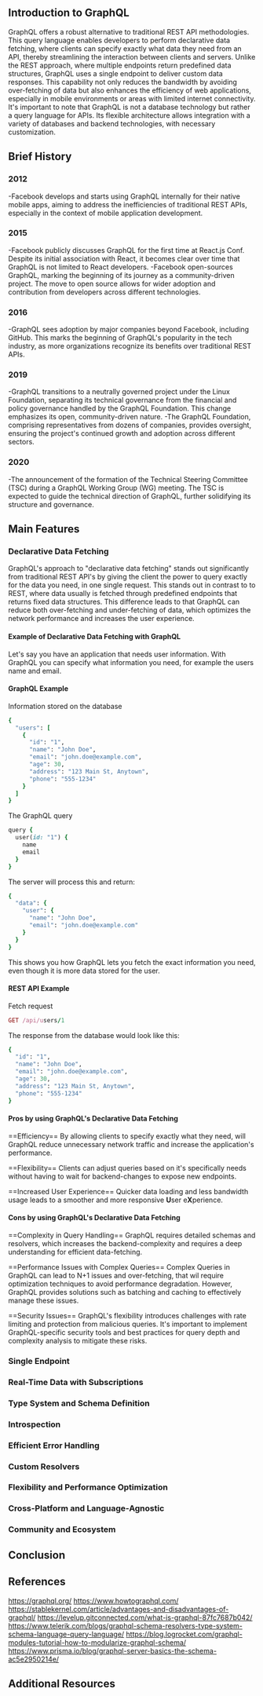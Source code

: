 ## Introduction to GraphQL

GraphQL offers a robust alternative to traditional REST API methodologies. This query language enables developers to perform declarative data fetching, where clients can specify exactly what data they need from an API, thereby streamlining the interaction between clients and servers.
Unlike the REST approach, where multiple endpoints return predefined data structures, GraphQL uses a single endpoint to deliver custom data responses. This capability not only reduces the bandwidth by avoiding over-fetching of data but also enhances the efficiency of web applications, especially in mobile environments or areas with limited internet connectivity.
It's important to note that GraphQL is not a database technology but rather a query language for APIs. Its flexible architecture allows integration with a variety of databases and backend technologies, with necessary customization.

## Brief History

### 2012

-Facebook develops and starts using GraphQL internally for their native mobile apps, aiming to address the inefficiencies of traditional REST APIs, especially in the context of mobile application development.

### 2015

-Facebook publicly discusses GraphQL for the first time at React.js Conf. Despite its initial association with React, it becomes clear over time that GraphQL is not limited to React developers.
-Facebook open-sources GraphQL, marking the beginning of its journey as a community-driven project. The move to open source allows for wider adoption and contribution from developers across different technologies.

### 2016

-GraphQL sees adoption by major companies beyond Facebook, including GitHub. This marks the beginning of GraphQL's popularity in the tech industry, as more organizations recognize its benefits over traditional REST APIs.

### 2019

-GraphQL transitions to a neutrally governed project under the Linux Foundation, separating its technical governance from the financial and policy governance handled by the GraphQL Foundation. This change emphasizes its open, community-driven nature.
-The GraphQL Foundation, comprising representatives from dozens of companies, provides oversight, ensuring the project's continued growth and adoption across different sectors.

### 2020

-The announcement of the formation of the Technical Steering Committee (TSC) during a GraphQL Working Group (WG) meeting. The TSC is expected to guide the technical direction of GraphQL, further solidifying its structure and governance.

## Main Features

### Declarative Data Fetching

GraphQL's approach to "declarative data fetching" stands out significantly from traditional REST API's by giving the client the power to query exactly for the data you need, in one single request. This stands out in contrast to to REST, where data usually is fetched through predefined endpoints that returns fixed data structures. This difference leads to that GraphQL can reduce both over-fetching and under-fetching of data, which optimizes the network performance and increases the user experience. 

#### Example of Declarative Data Fetching with GraphQL

Let's say you have an application that needs user information. With GraphQL you can specify what information you need, for example the users name and email. 

#### GraphQL Example
Information stored on the database
```ruby
{
  "users": [
    {
      "id": "1",
      "name": "John Doe",
      "email": "john.doe@example.com",
      "age": 30,
      "address": "123 Main St, Anytown",
      "phone": "555-1234"
    }
  ]
}
```

The GraphQL query
```ruby
query {
  user(id: "1") {
    name
    email
  }
}
```

The server will process this and return: 
```ruby
{
  "data": {
    "user": {
      "name": "John Doe",
      "email": "john.doe@example.com"
    }
  }
}
```

This shows you how GraphQL lets you fetch the exact information you need, even though it is more data stored for the user. 

#### REST API Example
Fetch request 
```ruby
GET /api/users/1
```

The response from the database would look like this: 
```ruby
{
  "id": "1",
  "name": "John Doe",
  "email": "john.doe@example.com",
  "age": 30,
  "address": "123 Main St, Anytown",
  "phone": "555-1234"
}
```

#### Pros by using GraphQL's Declarative Data Fetching
==Efficiency== By allowing clients to specify exactly what they need, will GraphQL reduce unnecessary network traffic and increase the application's performance. 

==Flexibility== Clients can adjust queries based on it's specifically needs without having to wait for backend-changes to expose new endpoints. 

==Increased User Experience== Quicker data loading and less bandwidth usage leads to a smoother and more responsive **U**ser e**X**perience. 

#### Cons by using GraphQL's Declarative Data Fetching
==Complexity in Query Handling== GraphQL requires detailed schemas and resolvers, which increases the backend-complexity and requires a deep understanding for efficient data-fetching.

==Performance Issues with Complex Queries== Complex Queries in GraphQL can lead to N+1 issues and over-fetching, that wil require optimization techniques to avoid performance degradation. However, GraphQL provides solutions such as batching and caching to effectively manage these issues.

==Security Issues== GraphQL's flexibility introduces challenges with rate limiting and protection from malicious queries. It's important to implement GraphQL-specific security tools and best practices for query depth and complexity analysis to mitigate these risks.

### Single Endpoint

### Real-Time Data with Subscriptions

### Type System and Schema Definition

### Introspection

### Efficient Error Handling

### Custom Resolvers

### Flexibility and Performance Optimization

### Cross-Platform and Language-Agnostic

### Community and Ecosystem

## Conclusion

## References

https://graphql.org/
https://www.howtographql.com/
https://stablekernel.com/article/advantages-and-disadvantages-of-graphql/
https://levelup.gitconnected.com/what-is-graphql-87fc7687b042/
https://www.telerik.com/blogs/graphql-schema-resolvers-type-system-schema-language-query-language/
https://blog.logrocket.com/graphql-modules-tutorial-how-to-modularize-graphql-schema/
https://www.prisma.io/blog/graphql-server-basics-the-schema-ac5e2950214e/

## Additional Resources

